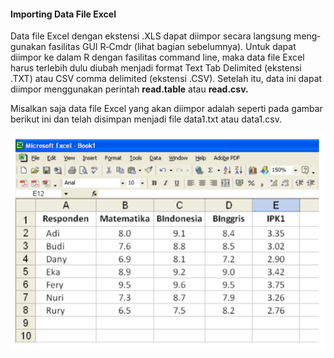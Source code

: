 
#### Importing Data File Excel 

Data  file  Excel  dengan  ekstensi  .XLS  dapat  diimpor  secara  langsung  meng‐gunakan fasilitas GUI R‐Cmdr (lihat bagian sebelumnya).  Untuk dapat diimpor ke dalam 
R  dengan  fasilitas  command  line,  maka  data  file  Excel  harus  terlebih  dulu  diubah menjadi format Text Tab Delimited (ekstensi .TXT) atau CSV comma delimited (ekstensi 
.CSV).  Setelah  itu,  data  ini  dapat  diimpor  menggunakan  perintah  <b>read.table</b>  atau <b>read.csv.</b> 

 
Misalkan  saja  data  file  Excel  yang  akan  diimpor  adalah  seperti  pada  gambar berikut ini dan telah disimpan menjadi file data1.txt atau data1.csv.

![alt tag](https://github.com/syaifulahdan/Rscript/blob/master/image/Screenshot%20from%202016-09-21%2013-04-57.png)
